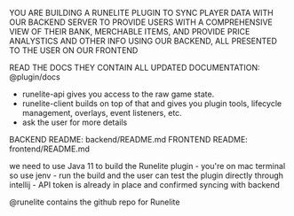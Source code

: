YOU ARE BUILDING A RUNELITE PLUGIN TO SYNC PLAYER DATA WITH OUR BACKEND SERVER TO PROVIDE USERS WITH A COMPREHENSIVE VIEW OF THEIR BANK, MERCHABLE ITEMS, AND PROVIDE PRICE ANALYSTICS AND OTHER INFO USING OUR BACKEND, ALL PRESENTED TO THE USER ON OUR FRONTEND 


READ THE DOCS THEY CONTAIN ALL UPDATED DOCUMENTATION:
@plugin/docs
- runelite-api gives you access to the raw game state.
- runelite-client builds on top of that and gives you plugin tools, lifecycle management, overlays, event listeners, etc.
- ask the user for more details

BACKEND README: backend/README.md
FRONTEND README: frontend/README.md

we need to use Java 11 to build the Runelite plugin - you're on mac terminal so use jenv - run the build and the user can test the plugin directly through intellij - API token is already in place and confirmed syncing with backend

@runelite contains the github repo for Runelite